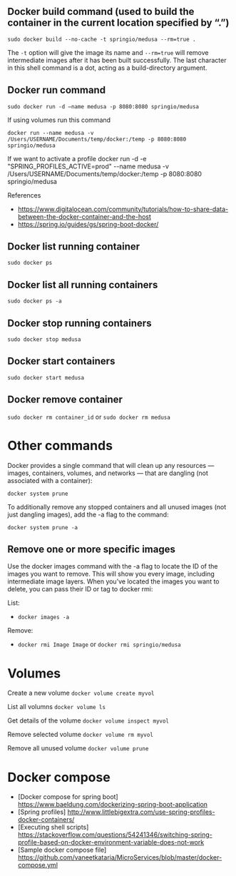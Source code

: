 ## Docker build command (used to build the container in the current location specified by “.”)
`sudo docker build --no-cache -t springio/medusa --rm=true .`

The `-t` option will give the image its name and `--rm=true` will remove intermediate images after it has been built successfully. The last character in this shell command is a dot, acting as a build-directory argument.

## Docker run command
`sudo docker run -d –name medusa -p 8080:8080 springio/medusa`

If using volumes run this command

`docker run --name medusa -v /Users/USERNAME/Documents/temp/docker:/temp -p 8080:8080 springio/medusa`

If we want to activate a profile
docker run -d -e "SPRING_PROFILES_ACTIVE=prod" --name medusa -v /Users/USERNAME/Documents/temp/docker:/temp -p 8080:8080 springio/medusa

References 
- https://www.digitalocean.com/community/tutorials/how-to-share-data-between-the-docker-container-and-the-host
- https://spring.io/guides/gs/spring-boot-docker/

## Docker list running container
`sudo docker ps`

## Docker list all running containers
`sudo docker ps -a`

## Docker stop running containers
`sudo docker stop medusa`

## Docker start containers
`sudo docker start medusa`

## Docker remove container
`sudo docker rm container_id` or `sudo docker rm medusa`

# Other commands
Docker provides a single command that will clean up any resources — images, containers, volumes, and networks — that are dangling (not associated with a container):

`docker system prune`

To additionally remove any stopped containers and all unused images (not just dangling images), add the -a flag to the command:

`docker system prune -a`

## Remove one or more specific images
Use the docker images command with the -a flag to locate the ID of the images you want to remove. This will show you every image, including intermediate image layers. When you’ve located the images you want to delete, you can pass their ID or tag to docker rmi:

List:
- `docker images -a`

Remove:
- `docker rmi Image Image` or `docker rmi springio/medusa`


# Volumes
Create a new volume
`docker volume create myvol`

List all volumns
`docker volume ls`

Get details of the volume
`docker volume inspect myvol`

Remove selected volume
`docker volume rm myvol`

Remove all unused volume
`docker volume prune`

# Docker compose
- [Docker compose for spring boot] https://www.baeldung.com/dockerizing-spring-boot-application
- [Spring profiles] http://www.littlebigextra.com/use-spring-profiles-docker-containers/
- [Executing shell scripts] https://stackoverflow.com/questions/54241346/switching-spring-profile-based-on-docker-environment-variable-does-not-work
- [Sample docker compose file] https://github.com/vaneetkataria/MicroServices/blob/master/docker-compose.yml